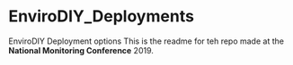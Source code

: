 # EnviroDIY_Deployments
EnviroDIY Deployment options
This is the readme for teh repo made at the **National Monitoring Conference** 2019.

